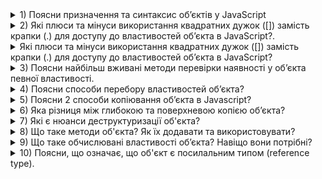 <details>
<summary>1) Поясни призначення та синтаксис об’єктів у JavaScript</summary>
<br>
<img src="image/JS-Objects/1.png" />

</details>

<details>
<summary>2) Які плюси та мінуси використання квадратних дужок ([]) замість крапки (.) для доступу до властивостей об’єкта в JavaScript?.</summary>
<br>
<img src="image/JS-Objects/2.png" />
<img src="image/JS-Objects/2.1.png" />

</details>

<details>
  <summary>Які плюси та мінуси використання квадратних дужок ([]) замість крапки (.) для доступу до властивостей об’єкта в JavaScript?</summary>

  <!-- Перший вкладений випадаючий список -->
  <details>
    <summary>Коротка версія</summary>
    <img src="image/JS-Objects/2.1.png" />
  </details>

  <!-- Другий вкладений випадаючий список -->
  <details>
    <summary>Докладна версія</summary>
    <img src="image/JS-Objects/2.png" />
  </details>

</details>


<details>
<summary>3) Поясни найбільш вживані методи перевірки наявності у об’єкта певної властивості.</summary>
<br>
<img src="" />

</details>

<details>
<summary>4) Поясни способи перебору властивостей об’єкта?</summary>
<br>
<img src="" />

</details>

<details>
<summary>5) Поясни 2 способи копіювання об’єкта в Javascript?</summary>
<br>
<img src="" />

</details>

<details>
<summary>6) Яка різниця між глибокою та поверхневою копією об’єкта?</summary>
<br>
<img src="" />

</details>

<details>
<summary>7) Які є нюанси деструктуризації об'єкта?</summary>
<br>
<img src="" />

</details>

<details>
<summary>8) Що таке методи об'єкта? Як їх додавати та використовувати?</summary>
<br>
<img src="" />

</details>

<details>
<summary>9) Що таке обчислювані властивості об’єкта? Навіщо вони потрібні?</summary>
<br>
<img src="" />

</details>

<details>
<summary>10) Поясни, що означає, що об'єкт є посилальним типом (reference type).</summary>
<br>
<img src="" />

</details>